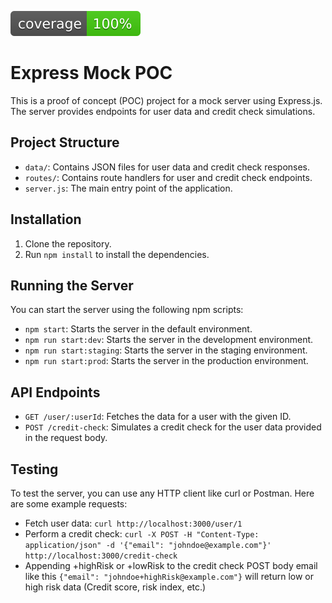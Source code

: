 ![Coverage](./badges/coverage.svg)
# Express Mock POC

This is a proof of concept (POC) project for a mock server using Express.js. The server provides endpoints for user data and credit check simulations.

## Project Structure

- `data/`: Contains JSON files for user data and credit check responses.
- `routes/`: Contains route handlers for user and credit check endpoints.
- `server.js`: The main entry point of the application.

## Installation

1. Clone the repository.
2. Run `npm install` to install the dependencies.

## Running the Server

You can start the server using the following npm scripts:

- `npm start`: Starts the server in the default environment.
- `npm run start:dev`: Starts the server in the development environment.
- `npm run start:staging`: Starts the server in the staging environment.
- `npm run start:prod`: Starts the server in the production environment.

## API Endpoints

- `GET /user/:userId`: Fetches the data for a user with the given ID.
- `POST /credit-check`: Simulates a credit check for the user data provided in the request body.

## Testing

To test the server, you can use any HTTP client like curl or Postman. Here are some example requests:

- Fetch user data: `curl http://localhost:3000/user/1`
- Perform a credit check: `curl -X POST -H "Content-Type: application/json" -d '{"email": "johndoe@example.com"}' http://localhost:3000/credit-check`
- Appending +highRisk or +lowRisk to the credit check POST body email like this `{"email": "johndoe+highRisk@example.com"}` will return low or high risk data (Credit score, risk index, etc.)